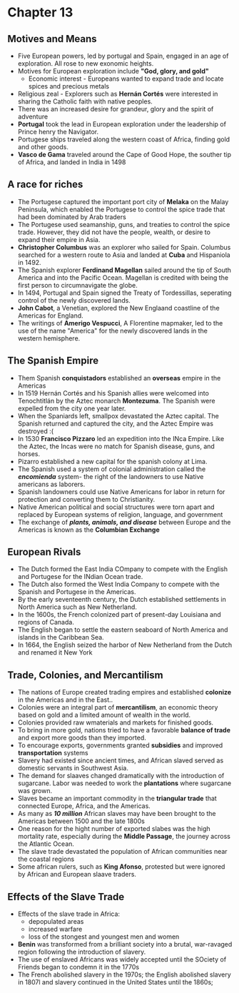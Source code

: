 # Chapter 13
## Motives and Means
* Five European powers, led by portugal and Spain, engaged in an age of exploration. All rose to new exonomic heights.
* Motives for European exploration include **"God, glory, and gold"**
  - Economic interest - Europeans wanted to expand trade and locate spices and precious metals
* Religious zeal - Explorers such as **Hernán Cortés** were interested in sharing the Catholic faith with native peoples.
* There was an increased desire for grandeur, glory and the spirit of adventure
* **Portugal** took the lead in European exploration under the leadership of Prince henry the Navigator.
* Portugese ships traveled along the western coast of Africa, finding gold and other goods.
* **Vasco de Gama** traveled around the Cape of Good Hope, the souther tip of Africa, and landed in India in 1498

## A race for riches
* The Portugese captured the important port city of **Melaka** on the Malay Peninsula, which enabled the Portugese to control the spice trade that had been dominated by Arab traders
* The Portugese used seamanship, guns, and treaties to control the spice trade. However, they did not have the people, wealth, or desire to expand their empire in Asia.
* **Christopher Columbus** was an explorer who sailed for Spain. Columbus searched for a western route to Asia and landed at **Cuba** and Hispaniola in 1492.
* The Spanish explorer **Ferdinand Magellan** sailed around the tip of South America and into the Pacific Ocean. Magellan is credited with being the first person to circumnavigate the globe.
* In 1494, Portugal and Spain signed the Treaty of Tordessillas, seperating control of the newly discovered lands.
* **John Cabot**, a Venetian, explored the New Englaand coastline of the Americas for England.
* The writings of **Amerigo Vespucci**, A Florentine mapmaker, led to the use of the name "America" for the newly discovered lands in the western hemisphere.

## The Spanish Empire
* Them Spanish **conquistadors** established an **overseas** empire in the Americas
* In 1519 Hernán Cortés and his Spanish allies were welcomed into Tenochtitlán by the Aztec monarch **Montezuma**. The Spanish were expelled from the city one year later.
* When the Spaniards left, smallpox devastated the Aztec capital. The Spanish returned and captured the city, and the Aztec Empire was destroyed :(
* In 1530 **Francisco Pizzaro** led an expedition into the INca Empire. Like the Aztec, the Incas were no match for Spanish disease, guns, and horses.
* Pizarro established a new capital for the spanish colony at Lima.
* The Spanish used a system of colonial administration called the ***encomienda*** system- the right of the landowners to use Native americans as laborers.
* Spanish landowners could use Native Americans for labor in return for protection and converting them to Christianity.
* Native American political and social structures were torn apart and replaced by European systems of religion, language, and government
* The exchange of ***plants, animals, and disease*** between Europe and the Americas is known as the **Columbian Exchange**

## European Rivals
* The Dutch formed the East India COmpany to compete with the English and Portugese for the INdian Ocean trade.
* The Dutch also formed the West India Company to compete with the Spanish and Portugese in the Americas.
* By the early seventeenth century, the Dutch established settlements in North America such as New Netherland.
* In the 1600s, the French colonized part of present-day Louisiana and regions of Canada.
* The English began to settle the eastern seaboard of North America and islands in the Caribbean Sea.
* In 1664, the English seized the harbor of New Netherland from the Dutch and renamed it New York

## Trade, Colonies, and Mercantilism
* The nations of Europe created trading empires and established **colonize** in the Americas and in the East..
* Colonies were an integral part of **mercantilism**, an economic theory based on gold and a limited amount of wealth in the world.
* Colonies provided raw wmaterials and markets for finished goods.
* To bring in more gold, nations tried to have a favorable **balance of trade** and export more goods than they imported.
* To encourage exports, governments granted **subsidies** and improved **transportation** systems
* Slavery had existed since ancient times, and African slaved served as domestic servants in Southwest Asia.
* The demand for slaaves changed dramatically with the introduction of sugarcane. Labor was needed to work the **plantations** where sugarcane was grown.
* Slaves became an important commodity in the **triangular trade** that connected Europe, Africa, and the Americas.
* As many as ***10 million*** African slaves may have been brought to the Americas between 1500 and the late 1800s
* One reason for the hight number of exported slabes was the high mortality rate, especially during the **Middle Passage**, the journey across the Atlantic Ocean.
* The slave trade devastated the population of African communities near the coastal regions
* Some african rulers, such as **King Afonso**, protested but were ignored by African and European slaave traders.
## Effects of the Slave Trade
* Effects of the slave trade in Africa:
  - depopulated areas
  - increased warfare
  - loss of the stongest and youngest men and women
* **Benin** was transformed from a brilliant society into a brutal, war-ravaged region following the introduction of slavery.
* The use of enslaved Africans was widely accepted until the SOciety of Friends began to condemn it in the 1770s
* The French abolished slavery in the 1970s; the English abolished slavery in 1807l and slavery continued in the United States until the 1860s;

